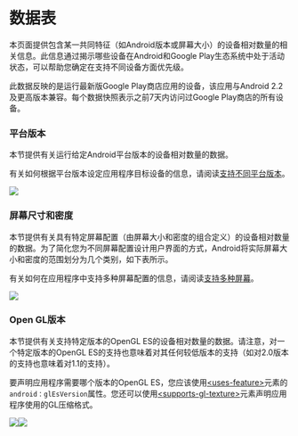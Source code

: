 # 数据表

本页面提供包含某一共同特征（如Android版本或屏幕大小）的设备相对数量的相关信息。此信息通过揭示哪些设备在Android和Google Play生态系统中处于活动状态，可以帮助您确定在支持不同设备方面优先级。

此数据反映的是运行最新版Google Play商店应用的设备，该应用与Android 2.2及更高版本兼容。每个数据快照表示之前7天内访问过Google Play商店的所有设备。


### 平台版本
本节提供有关运行给定Android平台版本的设备相对数量的数据。

有关如何根据平台版本设定应用程序目标设备的信息，请阅读[支持不同平台版本](https://developer.android.com/training/basics/supporting-devices/platforms.html)。

![](http://oartlnou9.bkt.clouddn.com/android-about-versions/images/dashboards-platform-versions.png)


### 屏幕尺寸和密度
本节提供有关具有特定屏幕配置（由屏幕大小和密度的组合定义）的设备相对数量的数据。为了简化您为不同屏幕配置设计用户界面的方式，Android将实际屏幕大小和密度的范围划分为几个类别，如下表所示。

有关如何在应用程序中支持多种屏幕配置的信息，请阅读[支持多种屏幕](https://developer.android.com/guide/practices/screens_support.html)。

![](http://oartlnou9.bkt.clouddn.com/android-about-versions/images/dashboards-screen-sizes-and-densities.png)


### Open GL版本
本节提供有关支持特定版本的OpenGL ES的设备相对数量的数据。请注意，对一个特定版本的OpenGL ES的支持也意味着对其任何较低版本的支持（如对2.0版本的支持也意味着对1.1的支持）。

要声明应用程序需要哪个版本的OpenGL ES，您应该使用[&lt;uses-feature&gt;](https://developer.android.com/guide/topics/manifest/uses-feature-element.html)元素的`android：glEsVersion`属性。您还可以使用[&lt;supports-gl-texture&gt;](https://developer.android.com/guide/topics/manifest/supports-gl-texture-element.html)元素声明应用程序使用的GL压缩格式。

![](http://oartlnou9.bkt.clouddn.com/android-about-versions/images/dashboards-opengl-version-table.png)![](http://oartlnou9.bkt.clouddn.com/android-about-versions/images/dashboards-opengl-version-chart.png)